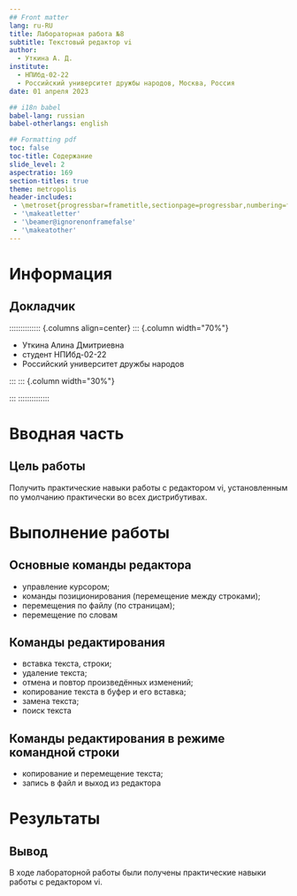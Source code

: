 ```yaml
---
## Front matter
lang: ru-RU
title: Лабораторная работа №8
subtitle: Текстовый редактор vi
author:
  - Уткина А. Д.
institute:
  - НПИбд-02-22
  - Российский университет дружбы народов, Москва, Россия
date: 01 апреля 2023

## i18n babel
babel-lang: russian
babel-otherlangs: english

## Formatting pdf
toc: false
toc-title: Содержание
slide_level: 2
aspectratio: 169
section-titles: true
theme: metropolis
header-includes:
 - \metroset{progressbar=frametitle,sectionpage=progressbar,numbering=fraction}
 - '\makeatletter'
 - '\beamer@ignorenonframefalse'
 - '\makeatother'
---
```


# Информация

## Докладчик

:::::::::::::: {.columns align=center}
::: {.column width="70%"}

  * Уткина Алина Дмитриевна
  * студент НПИбд-02-22
  * Российский университет дружбы народов

:::
::: {.column width="30%"}

:::
::::::::::::::

# Вводная часть

## Цель работы

Получить практические навыки работы с редактором vi, установленным по умолчанию практически во всех дистрибутивах.

# Выполнение работы

## Основные команды редактора

- управление курсором;
- команды позиционирования (перемещение между строками);
- перемещения по файлу (по страницам);
- перемещение по словам

## Команды редактирования 

- вставка текста, строки;
- удаление текста;
- отмена и повтор произведённых изменений;
- копирование текста в буфер и его вставка;
- замена текста;
- поиск текста

## Команды редактирования в режиме командной строки

- копирование и перемещение текста;
- запись в файл и выход из редактора

# Результаты

## Вывод

В ходе лабораторной работы были получены практические навыки работы с редактором vi.
